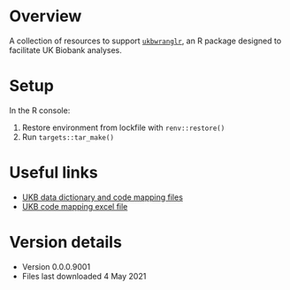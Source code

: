 # Overview

A collection of resources to support [`ukbwranglr`](https://rmgpanw.github.io/ukbwranglr/index.html), an R package designed to facilitate UK Biobank analyses.

# Setup

In the R console:

1. Restore environment from lockfile with `renv::restore()`
2. Run `targets::tar_make()`

# Useful links

- [UKB data dictionary and code mapping files](https://biobank.ctsu.ox.ac.uk/crystal/exinfo.cgi?src=accessing_data_guide)
- [UKB code mapping excel file](https://biobank.ndph.ox.ac.uk/ukb/refer.cgi?id=592)

# Version details

- Version 0.0.0.9001
- Files last downloaded 4 May 2021
